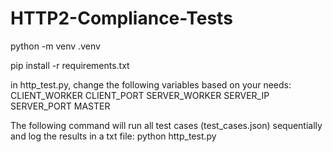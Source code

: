# HTTP2-Compliance-Tests
 
python -m venv .venv

pip install -r requirements.txt

in http_test.py, change the following variables based on your needs:
CLIENT_WORKER
CLIENT_PORT
SERVER_WORKER
SERVER_IP
SERVER_PORT
MASTER

The following command will run all test cases (test_cases.json) sequentially and log the results in a txt file:
python http_test.py

